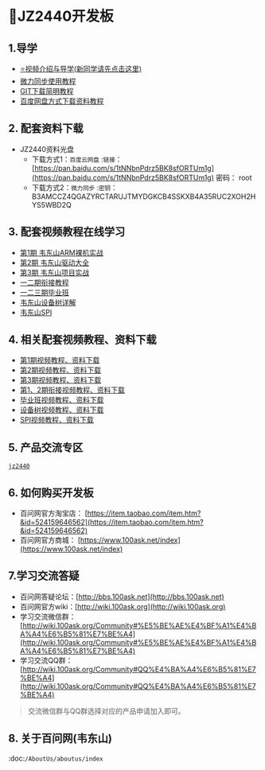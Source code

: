 # 🎫JZ2440开发板

## 1.导学

- [⭐视频介绍与导学(新同学请先点击这里)](https://www.bilibili.com/video/BV1oz4y1C7jK)
- [微力同步使用教程](https://download.100ask.org/tools/Software/BtsyncUserGuide/btsync_user_guide.html)
- [GIT下载简明教程](https://download.100ask.org/tools/Software/git/how_to_use_git.html)
- [百度网盘方式下载资料教程](http://wiki.100ask.org/BeginnerLearningRoute#.E7.99.BE.E5.BA.A6.E7.BD.91.E7.9B.98.E4.BD.BF.E7.94.A8.E6.95.99.E7.A8.8B)


## 2. 配套资料下载

- JZ2440资料光盘
  - 下载方式1：``百度云网盘`` :`链接`：[https://pan.baidu.com/s/1tNNbnPdrz5BK8sfORTUm1g](https://pan.baidu.com/s/1tNNbnPdrz5BK8sfORTUm1g)  密码： root
  - 下载方式2：``微力同步``  :`密钥`：B3AMCCZ4QGAZYRCTARUJTMYDGKCB4SSKXB4A35RUC2XOH2HYS5WBD2Q

## 3. 配套视频教程在线学习

- [第1期 韦东山ARM裸机实战](https://www.100ask.net/detail/p_5e5dbba57d468_PAnaJsaJ/8)
- [第2期 韦东山驱动大全](https://www.100ask.net/detail/p_5e5dbafac5a32_W4o2nJS1/8)
- [第3期 韦东山项目实战](https://www.100ask.net/detail/p_5e5db76f92a84_EEMo0hhx/8)
- [一二期衔接教程](https://www.100ask.net/detail/p_5e5c625e5937a_7hU6qJy9/6)
- [一二三期毕业班](https://www.100ask.net/detail/p_5e5c620729630_zPOod3QP/8)
- [韦东山设备树详解](https://www.100ask.net/detail/p_5e61a9f374112_5P2wQoy0/8)
- [韦东山SPI](https://www.100ask.net/detail/p_5e61b5529a557_zg1QvqIA/8)



## 4. 相关配套视频教程、资料下载

- [第1期视频教程、资料下载](https://download.100ask.org/videos_tutorial/embedded_linux/phase1/index.html)
- [第2期视频教程、资料下载](https://download.100ask.org/videos_tutorial/embedded_linux/phase2/index.html)
- [第3期视频教程、资料下载](https://download.100ask.org/videos_tutorial/embedded_linux/phase3/index.html)
- [第1、2期衔接视频教程、资料下载](https://download.100ask.org/videos_tutorial/embedded_linux/linkup/index.html)
- [毕业班视频教程、资料下载](https://download.100ask.org/videos_tutorial/embedded_linux/graduating_class/index.html)
- [设备树视频教程、资料下载](https://download.100ask.org/videos_tutorial/embedded_linux/DTS/index.html)
- [SPI视频教程、资料下载](https://download.100ask.org/videos_tutorial/embedded_linux/SPI/index.html)



## 5. 产品交流专区

[`jz2440`](http://bbs.100ask.net)


## 6. 如何购买开发板

- 百问网官方淘宝店： [https://item.taobao.com/item.htm?&id=524159646562](https://item.taobao.com/item.htm?&id=524159646562)
- 百问网官方商城：   [https://www.100ask.net/index](https://www.100ask.net/index)

## 7.学习交流答疑

- 百问网答疑论坛：[http://bbs.100ask.net](http://bbs.100ask.net)
- 百问网官方wiki：[http://wiki.100ask.org](http://wiki.100ask.org)
- 学习交流微信群：[http://wiki.100ask.org/Community#%E5%BE%AE%E4%BF%A1%E4%BA%A4%E6%B5%81%E7%BE%A4](http://wiki.100ask.org/Community#%E5%BE%AE%E4%BF%A1%E4%BA%A4%E6%B5%81%E7%BE%A4)
- 学习交流QQ群：  [http://wiki.100ask.org/Community#QQ%E4%BA%A4%E6%B5%81%E7%BE%A4](http://wiki.100ask.org/Community#QQ%E4%BA%A4%E6%B5%81%E7%BE%A4)

> 交流微信群与QQ群选择对应的产品申请加入即可。


## 8. 关于百问网(韦东山)

 :doc:`/AboutUs/aboutus/index`
 
 
 